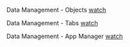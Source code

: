 Data Management - Objects
[watch](https://drive.google.com/file/d/1pO9JkTjSkeDK8ekTmyljWwuA75wjY2Ro/view?usp=drive_link)

Data Management - Tabs
[watch](https://drive.google.com/file/d/1pI-hAWBDegAEqzRFp8u26mULm-uDrlcP/view?usp=drive_link)

Data Management - App Manager
[watch](https://drive.google.com/file/d/1WsA1S6N8iAqP-F7C_ln5w58ZGbIWRQyk/view?usp=drive_link)
